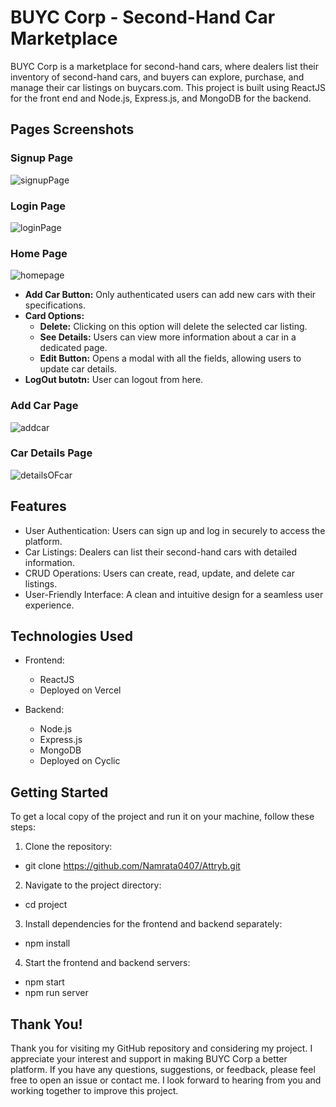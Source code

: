 # BUYC Corp - Second-Hand Car Marketplace

BUYC Corp is a marketplace for second-hand cars, where dealers list their inventory of second-hand cars, and buyers can explore, purchase, and manage their car listings on buycars.com. This project is built using ReactJS for the front end and Node.js, Express.js, and MongoDB for the backend.


## Pages Screenshots

### Signup Page
![signupPage](https://github.com/Namrata0407/Attryb/assets/112812835/b4f355c7-f80e-46da-ac69-d354c79a5914)

### Login Page
![loginPage](https://github.com/Namrata0407/Attryb/assets/112812835/720bcdd4-9a71-48d0-b619-f2e124aba145)

### Home Page
![homepage](https://github.com/Namrata0407/Attryb/assets/112812835/d8f9f788-40dc-4b6f-9ce7-99a5871e383b)

- **Add Car Button:** Only authenticated users can add new cars with their specifications.
- **Card Options:**
  - **Delete:** Clicking on this option will delete the selected car listing.
  - **See Details:** Users can view more information about a car in a dedicated page.
  - **Edit Button:** Opens a modal with all the fields, allowing users to update car details.
- **LogOut butotn:** User can logout from here.
  
### Add Car Page
![addcar](https://github.com/Namrata0407/Attryb/assets/112812835/11ebd0a9-15dc-4ba0-8448-4d1da4402eb1)

### Car Details Page
![detailsOFcar](https://github.com/Namrata0407/Attryb/assets/112812835/680b5183-abaa-4e99-a86a-f6efceb9ac0f)

## Features

- User Authentication: Users can sign up and log in securely to access the platform.
- Car Listings: Dealers can list their second-hand cars with detailed information.
- CRUD Operations: Users can create, read, update, and delete car listings.
- User-Friendly Interface: A clean and intuitive design for a seamless user experience.

## Technologies Used

- Frontend:
  - ReactJS
  - Deployed on Vercel

- Backend:
  - Node.js
  - Express.js
  - MongoDB
  - Deployed on Cyclic

## Getting Started

To get a local copy of the project and run it on your machine, follow these steps:

1. Clone the repository:
 - git clone  https://github.com/Namrata0407/Attryb.git
   
2. Navigate to the project directory:
 - cd project
   
3. Install dependencies for the frontend and backend separately:
 - npm install
   
4. Start the frontend and backend servers:
 - npm start
 - npm run server

## Thank You!

Thank you for visiting my GitHub repository and considering my project. I appreciate your interest and support in making BUYC Corp a better platform. If you have any questions, suggestions, or feedback, please feel free to open an issue or contact me. I look forward to hearing from you and working together to improve this project.

